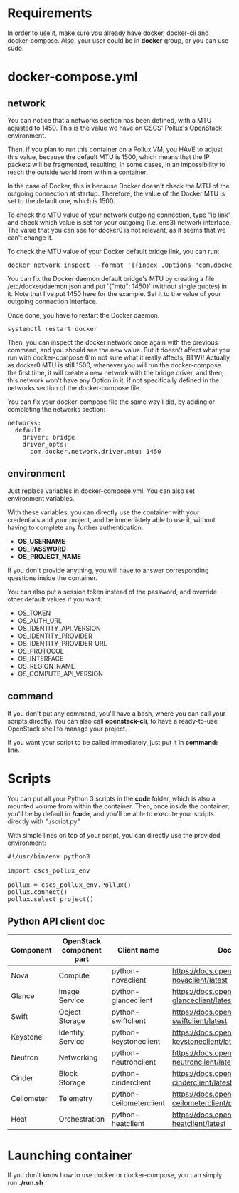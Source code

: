 # Requirements

In order to use it, make sure you already have docker, docker-cli and docker-compose. Also, your user could be in **docker** group, or you can use sudo.

# docker-compose.yml
## network
You can notice that a networks section has been defined, with a MTU adjusted to 1450. This is the value we have on CSCS' Pollux's OpenStack environment.

Then, if you plan to run this container on a Pollux VM, you HAVE to adjust this value, because the default MTU is 1500, which means that the IP packets
will be fragmented, resulting, in some cases, in an impossibility to reach the outside world from within a container.

In the case of Docker, this is because Docker doesn't check the MTU of the outgoing connection at startup. Therefore, the value of the Docker MTU is set
to the default one, which is 1500.

To check the MTU value of your network outgoing connection, type "ip link" and check which value is set for your outgoing (i.e. ens3) network interface.
The value that you can see for docker0 is not relevant, as it seems that we can't change it.

To check the MTU value of your Docker default bridge link, you can run:

<pre>
docker network inspect --format '{{index .Options "com.docker.network.driver.mtu"}}' bridge
</pre>

You can fix the Docker daemon default bridge's MTU by creating a file /etc/docker/daemon.json and put '{"mtu": 1450}' (without single quotes) in it. Note that I've put 1450 here for the example. Set it to the value of your outgoing connection interface.

Once done, you have to restart the Docker daemon.

<pre>
systemctl restart docker
</pre>

Then, you can inspect the docker network once again with the previous command, and you should see the new value. But it doesn't affect what you run with docker-compose (I'm not sure what it really affects, BTW)! Actually, as docker0 MTU is still 1500, whenever you will run the docker-compose the first time, it will create a new network with the bridge driver, and then, this network won't have any Option in it, if not specifically defined in the networks section of the docker-compose file.

You can fix your docker-compose file the same way I did, by adding or completing the networks section:

<pre>
networks:
  default:
    driver: bridge
    driver_opts:
      com.docker.network.driver.mtu: 1450
</pre>

## environment

Just replace variables in docker-compose.yml. You can also set environment variables.

With these variables, you can directly use the container with your credentials and your project, and be immediately able to use it, without having to complete any further authentication.

- **OS_USERNAME**
- **OS_PASSWORD**
- **OS_PROJECT_NAME**

If you don't provide anything, you will have to answer corresponding questions inside the container.

You can also put a session token instead of the password, and override other default values if you want:

- OS_TOKEN
- OS_AUTH_URL
- OS_IDENTITY_API_VERSION
- OS_IDENTITY_PROVIDER
- OS_IDENTITY_PROVIDER_URL
- OS_PROTOCOL
- OS_INTERFACE
- OS_REGION_NAME
- OS_COMPUTE_API_VERSION

## command

If you don't put any command, you'll have a bash, where you can call your scripts directly. You can also call **openstack-cli**, to have a ready-to-use OpenStack shell to manage your project.

If you want your script to be called immediately, just put it in **command:** line.

# Scripts

You can put all your Python 3 scripts in the **code** folder, which is also a mounted volume from within the container. Then, once inside the container, you'll be by default in **/code**, and you'll be able to execute your scripts directly with "./script.py"

With simple lines on top of your script, you can directly use the provided environment:

<pre>
#!/usr/bin/env python3

import cscs_pollux_env

pollux = cscs_pollux_env.Pollux()
pollux.connect()
pollux.select_project()
</pre>

## Python API client doc

| Component | OpenStack component part | Client name | Doc URL |
| --------- | ------------------------ | ----------- | ------- |
|Nova|Compute|python-novaclient|https://docs.openstack.org/python-novaclient/latest|
|Glance|Image Service|python-glanceclient|https://docs.openstack.org/python-glanceclient/latest|
|Swift|Object Storage|python-swiftclient|https://docs.openstack.org/python-swiftclient/latest|
|Keystone|Identity Service|python-keystoneclient|https://docs.openstack.org/python-keystoneclient/latest|
|Neutron|Networking|python-neutronclient|https://docs.openstack.org/python-neutronclient/latest|
|Cinder|Block Storage|python-cinderclient|https://docs.openstack.org/python-cinderclient/latest|
|Ceilometer|Telemetry|python-ceilometerclient|https://docs.openstack.org/python-ceilometerclient/pike|
|Heat|Orchestration|python-heatclient|https://docs.openstack.org/python-heatclient/latest|

# Launching container

If you don't know how to use docker or docker-compose, you can simply run **./run.sh**
